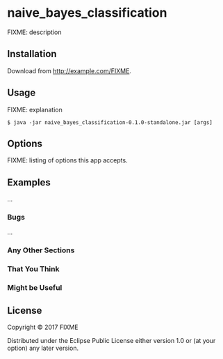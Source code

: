 # naive_bayes_classification

FIXME: description

## Installation

Download from http://example.com/FIXME.

## Usage

FIXME: explanation

    $ java -jar naive_bayes_classification-0.1.0-standalone.jar [args]

## Options

FIXME: listing of options this app accepts.

## Examples

...

### Bugs

...

### Any Other Sections
### That You Think
### Might be Useful

## License

Copyright © 2017 FIXME

Distributed under the Eclipse Public License either version 1.0 or (at
your option) any later version.
